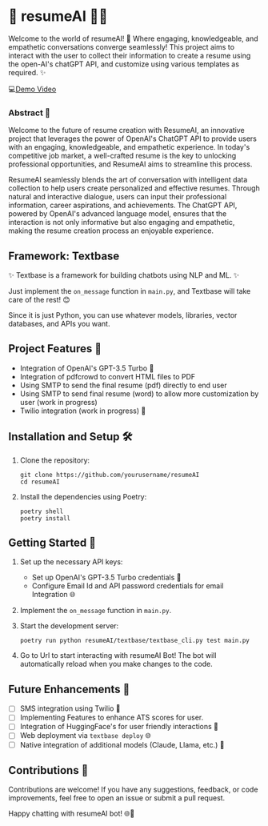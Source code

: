 # 🤖 resumeAI 🧠📝
Welcome to the world of resumeAI! 🚀 Where engaging, knowledgeable, and empathetic conversations converge seamlessly! This project aims to interact with the user to collect their information to create a resume using the open-AI's chatGPT API, and customize using various templates as required. ✨

💻[Demo Video]()

### Abstract 📜
Welcome to the future of resume creation with ResumeAI, an innovative project that leverages the power of OpenAI's ChatGPT API to provide users with an engaging, knowledgeable, and empathetic experience. In today's competitive job market, a well-crafted resume is the key to unlocking professional opportunities, and ResumeAI aims to streamline this process.

ResumeAI seamlessly blends the art of conversation with intelligent data collection to help users create personalized and effective resumes. Through natural and interactive dialogue, users can input their professional information, career aspirations, and achievements. The ChatGPT API, powered by OpenAI's advanced language model, ensures that the interaction is not only informative but also engaging and empathetic, making the resume creation process an enjoyable experience.


## Framework: Textbase
✨ Textbase is a framework for building chatbots using NLP and ML. ✨

Just implement the `on_message` function in `main.py`, and Textbase will take care of the rest! 😊

Since it is just Python, you can use whatever models, libraries, vector databases, and APIs you want.

## Project Features 🚀

- Integration of OpenAI's GPT-3.5 Turbo 🚄
- Integration of pdfcrowd to convert HTML files to PDF
- Using SMTP to send the final resume (pdf) directly to end user
- Using SMTP to send final resume (word) to allow more customization by user (work in progress)
- Twilio integration (work in progress) 📱

## Installation and Setup 🛠️

1. Clone the repository:

    ```
    git clone https://github.com/yourusername/resumeAI
    cd resumeAI
    ```

2. Install the dependencies using Poetry:

    ```
    poetry shell
    poetry install
    ```

## Getting Started 🚀

1. Set up the necessary API keys:
   - Set up OpenAI's GPT-3.5 Turbo credentials 🚄
   - Configure Email Id and API password credentials for email Integration 🌐

2. Implement the `on_message` function in `main.py`.

3. Start the development server:
    ```
    poetry run python resumeAI/textbase/textbase_cli.py test main.py
    ```

4. Go to Url to start interacting with resumeAI Bot! The bot will automatically reload when you make changes to the code.

## Future Enhancements 🌈

- [ ] SMS integration using Twilio 📱
- [ ] Implementing Features to enhance ATS scores for user.
- [ ] Integration of HuggingFace's for user friendly interactions 📱
- [ ] Web deployment via `textbase deploy` 🌐
- [ ] Native integration of additional models (Claude, Llama, etc.) 🤩

## Contributions 🤝

Contributions are welcome! If you have any suggestions, feedback, or code improvements, feel free to open an issue or submit a pull request.

Happy chatting with resumeAI bot! 🌐🤖

